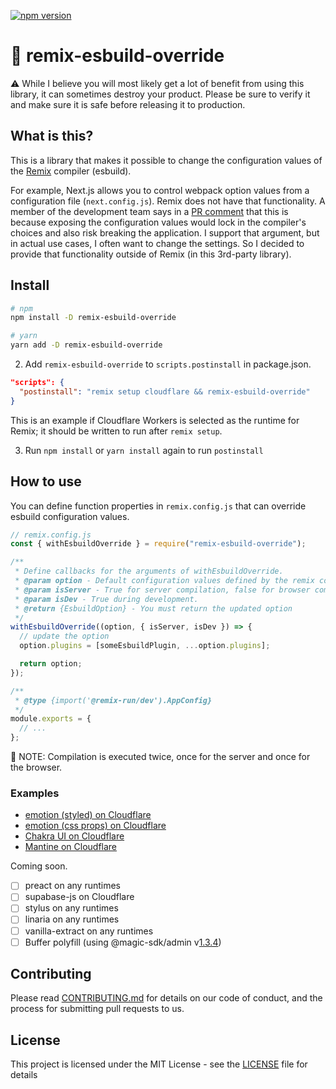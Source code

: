 [![npm version](https://badge.fury.io/js/remix-esbuild-override.svg)](https://badge.fury.io/js/remix-esbuild-override)

# :minidisc: remix-esbuild-override

:warning: While I believe you will most likely get a lot of benefit from using this library, it can sometimes destroy your product.
Please be sure to verify it and make sure it is safe before releasing it to production.

## What is this?

This is a library that makes it possible to change the configuration values of the [Remix](https://remix.run/) compiler (esbuild).

For example, Next.js allows you to control webpack option values from a configuration file (`next.config.js`).
Remix does not have that functionality. A member of the development team says in a [PR comment](https://github.com/remix-run/remix/pull/2168#issuecomment-1058193715) that this is because exposing the configuration values would lock in the compiler's choices and also risk breaking the application.
I support that argument, but in actual use cases, I often want to change the settings.
So I decided to provide that functionality outside of Remix (in this 3rd-party library).

## Install

```bash
# npm
npm install -D remix-esbuild-override

# yarn
yarn add -D remix-esbuild-override
```

2. Add `remix-esbuild-override` to `scripts.postinstall` in package.json.

```json
"scripts": {
  "postinstall": "remix setup cloudflare && remix-esbuild-override"
}
```

This is an example if Cloudflare Workers is selected as the runtime for Remix; it should be written to run after `remix setup`.

3. Run `npm install` or `yarn install` again to run `postinstall`

## How to use

You can define function properties in `remix.config.js` that can override esbuild configuration values.

```js
// remix.config.js
const { withEsbuildOverride } = require("remix-esbuild-override");

/**
 * Define callbacks for the arguments of withEsbuildOverride.
 * @param option - Default configuration values defined by the remix compiler
 * @param isServer - True for server compilation, false for browser compilation
 * @param isDev - True during development.
 * @return {EsbuildOption} - You must return the updated option
 */
withEsbuildOverride((option, { isServer, isDev }) => {
  // update the option
  option.plugins = [someEsbuildPlugin, ...option.plugins];

  return option;
});

/**
 * @type {import('@remix-run/dev').AppConfig}
 */
module.exports = {
  // ...
};
```

:memo: NOTE: Compilation is executed twice, once for the server and once for the browser.

### Examples

- [emotion (styled) on Cloudflare](https://github.com/aiji42/remix-esbuild-override/tree/main/examples/emotion-cloudflare)
- [emotion (css props) on Cloudflare](https://github.com/aiji42/remix-esbuild-override/tree/main/examples/emotion-css-props-cloudflare)
- [Chakra UI on Cloudflare](https://github.com/aiji42/remix-esbuild-override/tree/main/examples/chakra-ui-cloudflare)
- [Mantine on Cloudflare](https://github.com/aiji42/remix-esbuild-override/tree/main/examples/mantine-cloudflare)

Coming soon.

- [ ] preact on any runtimes
- [ ] supabase-js on Cloudflare
- [ ] stylus on any runtimes
- [ ] linaria on any runtimes
- [ ] vanilla-extract on any runtimes
- [ ] Buffer polyfill (using @magic-sdk/admin v[1.3.4](https://www.npmjs.com/package/@magic-sdk/admin/v/1.3.4))

## Contributing

Please read [CONTRIBUTING.md](https://github.com/aiji42/remix-esbuild-override/blob/main/CONTRIBUTING.md) for details on our code of conduct, and the process for submitting pull requests to us.

## License

This project is licensed under the MIT License - see the [LICENSE](https://github.com/aiji42/remix-esbuild-override/blob/main/LICENSE) file for details
